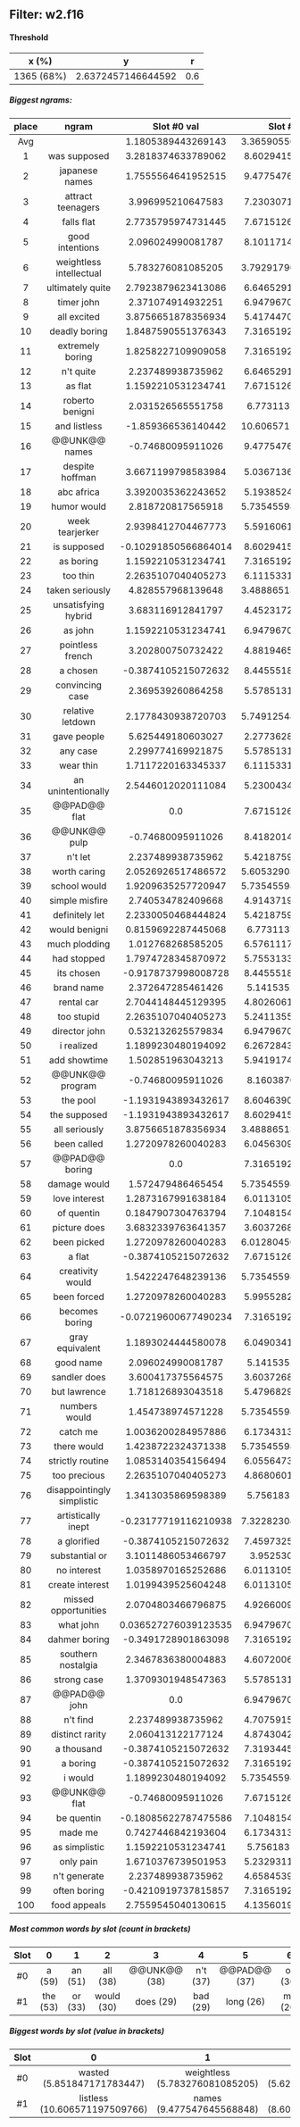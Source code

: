 ## Filter: w2.f16
#### Threshold
x (%) | y | r
:--: | :--: | :--:
1365 (68%) | 2.6372457146644592 | 0.6
##### Biggest ngrams:
place | ngram | Slot #0 val | Slot #1 val | sum
:--: | :--: | :--: | :--: | :--: 
Avg | | 1.1805389443269143 | 3.3659055039122863 | | 
1 | was supposed | 3.2818374633789062 | 8.602941513061523 | 11.88477897644043
2 | japanese names | 1.7555564641952515 | 9.477547645568848 | 11.2331041097641
3 | attract teenagers | 3.996995210647583 | 7.230307102203369 | 11.227302312850952
4 | falls flat | 2.7735795974731445 | 7.671512603759766 | 10.44509220123291
5 | good intentions | 2.096024990081787 | 8.101171493530273 | 10.19719648361206
6 | weightless intellectual | 5.783276081085205 | 3.7929179668426514 | 9.576194047927856
7 | ultimately quite | 2.7923879623413086 | 6.646529197692871 | 9.43891716003418
8 | timer john | 2.371074914932251 | 6.947967052459717 | 9.319041967391968
9 | all excited | 3.8756651878356934 | 5.417447090148926 | 9.29311227798462
10 | deadly boring | 1.8487590551376343 | 7.316519260406494 | 9.165278315544128
11 | extremely boring | 1.8258227109909058 | 7.316519260406494 | 9.1423419713974
12 | n't quite | 2.237489938735962 | 6.646529197692871 | 8.884019136428833
13 | as flat | 1.1592210531234741 | 7.671512603759766 | 8.83073365688324
14 | roberto benigni | 2.031526565551758 | 6.77311372756958 | 8.804640293121338
15 | and listless | -1.859366536140442 | 10.606571197509766 | 8.747204661369324
16 | @@UNK@@ names | -0.74680095911026 | 9.477547645568848 | 8.730746686458588
17 | despite hoffman | 3.6671199798583984 | 5.036713600158691 | 8.70383358001709
18 | abc africa | 3.3920035362243652 | 5.193852424621582 | 8.585855960845947
19 | humor would | 2.818720817565918 | 5.7354559898376465 | 8.554176807403564
20 | week tearjerker | 2.9398412704467773 | 5.591606140136719 | 8.531447410583496
21 | is supposed | -0.10291850566864014 | 8.602941513061523 | 8.500023007392883
22 | as boring | 1.1592210531234741 | 7.316519260406494 | 8.475740313529968
23 | too thin | 2.2635107040405273 | 6.111533164978027 | 8.375043869018555
24 | taken seriously | 4.828557968139648 | 3.4888651371002197 | 8.317423105239868
25 | unsatisfying hybrid | 3.683116912841797 | 4.452317237854004 | 8.1354341506958
26 | as john | 1.1592210531234741 | 6.947967052459717 | 8.107188105583191
27 | pointless french | 3.202800750732422 | 4.881946563720703 | 8.084747314453125
28 | a chosen | -0.3874105215072632 | 8.445551872253418 | 8.058141350746155
29 | convincing case | 2.369539260864258 | 5.578513145446777 | 7.948052406311035
30 | relative letdown | 2.1778430938720703 | 5.7491254806518555 | 7.926968574523926
31 | gave people | 5.625449180603027 | 2.277362823486328 | 7.9028120040893555
32 | any case | 2.299774169921875 | 5.578513145446777 | 7.878287315368652
33 | wear thin | 1.7117220163345337 | 6.111533164978027 | 7.823255181312561
34 | an unintentionally | 2.5446012020111084 | 5.230043411254883 | 7.774644613265991
35 | @@PAD@@ flat | 0.0 | 7.671512603759766 | 7.671512603759766
36 | @@UNK@@ pulp | -0.74680095911026 | 8.418201446533203 | 7.671400487422943
37 | n't let | 2.237489938735962 | 5.421875953674316 | 7.659365892410278
38 | worth caring | 2.0526926517486572 | 5.6053290367126465 | 7.658021688461304
39 | school would | 1.9209635257720947 | 5.7354559898376465 | 7.656419515609741
40 | simple misfire | 2.740534782409668 | 4.914371967315674 | 7.654906749725342
41 | definitely let | 2.2330050468444824 | 5.421875953674316 | 7.654881000518799
42 | would benigni | 0.8159692287445068 | 6.77311372756958 | 7.589082956314087
43 | much plodding | 1.012768268585205 | 6.576111793518066 | 7.5888800621032715
44 | had stopped | 1.7974728345870972 | 5.755313396453857 | 7.552786231040955
45 | its chosen | -0.9178737998008728 | 8.445551872253418 | 7.527678072452545
46 | brand name | 2.372647285461426 | 5.14153528213501 | 7.5141825675964355
47 | rental car | 2.7044148445129395 | 4.802606105804443 | 7.507020950317383
48 | too stupid | 2.2635107040405273 | 5.241135597229004 | 7.504646301269531
49 | director john | 0.532132625579834 | 6.947967052459717 | 7.480099678039551
50 | i realized | 1.1899230480194092 | 6.267284393310547 | 7.457207441329956
51 | add showtime | 1.502851963043213 | 5.941917419433594 | 7.444769382476807
52 | @@UNK@@ program | -0.74680095911026 | 8.16038703918457 | 7.41358608007431
53 | the pool | -1.1931943893432617 | 8.604639053344727 | 7.411444664001465
54 | the supposed | -1.1931943893432617 | 8.602941513061523 | 7.409747123718262
55 | all seriously | 3.8756651878356934 | 3.4888651371002197 | 7.364530324935913
56 | been called | 1.2720978260040283 | 6.045630931854248 | 7.317728757858276
57 | @@PAD@@ boring | 0.0 | 7.316519260406494 | 7.316519260406494
58 | damage would | 1.572479486465454 | 5.7354559898376465 | 7.307935476303101
59 | love interest | 1.2873167991638184 | 6.011310577392578 | 7.2986273765563965
60 | of quentin | 0.1847907304763794 | 7.104815483093262 | 7.289606213569641
61 | picture does | 3.6832339763641357 | 3.603726863861084 | 7.28696084022522
62 | been picked | 1.2720978260040283 | 6.0128045082092285 | 7.284902334213257
63 | a flat | -0.3874105215072632 | 7.671512603759766 | 7.284102082252502
64 | creativity would | 1.5422247648239136 | 5.7354559898376465 | 7.27768075466156
65 | been forced | 1.2720978260040283 | 5.995528221130371 | 7.267626047134399
66 | becomes boring | -0.07219600677490234 | 7.316519260406494 | 7.244323253631592
67 | gray equivalent | 1.1893024444580078 | 6.049034118652344 | 7.238336563110352
68 | good name | 2.096024990081787 | 5.14153528213501 | 7.237560272216797
69 | sandler does | 3.600417375564575 | 3.603726863861084 | 7.204144239425659
70 | but lawrence | 1.718126893043518 | 5.479682922363281 | 7.197809815406799
71 | numbers would | 1.454738974571228 | 5.7354559898376465 | 7.1901949644088745
72 | catch me | 1.0036200284957886 | 6.173431396484375 | 7.177051424980164
73 | there would | 1.4238722324371338 | 5.7354559898376465 | 7.15932822227478
74 | strictly routine | 1.0853140354156494 | 6.055647373199463 | 7.140961408615112
75 | too precious | 2.2635107040405273 | 4.868060111999512 | 7.131570816040039
76 | disappointingly simplistic | 1.3413035869598389 | 5.75618314743042 | 7.097486734390259
77 | artistically inept | -0.23177719116210938 | 7.3228230476379395 | 7.09104585647583
78 | a glorified | -0.3874105215072632 | 7.459732532501221 | 7.0723220109939575
79 | substantial or | 3.1011486053466797 | 3.9525306224823 | 7.0536792278289795
80 | no interest | 1.0358970165252686 | 6.011310577392578 | 7.047207593917847
81 | create interest | 1.0199439525604248 | 6.011310577392578 | 7.031254529953003
82 | missed opportunities | 2.0704803466796875 | 4.926600933074951 | 6.997081279754639
83 | what john | 0.036527276039123535 | 6.947967052459717 | 6.98449432849884
84 | dahmer boring | -0.3491728901863098 | 7.316519260406494 | 6.967346370220184
85 | southern nostalgia | 2.3467836380004883 | 4.607200622558594 | 6.953984260559082
86 | strong case | 1.3709301948547363 | 5.578513145446777 | 6.949443340301514
87 | @@PAD@@ john | 0.0 | 6.947967052459717 | 6.947967052459717
88 | n't find | 2.237489938735962 | 4.707591533660889 | 6.945081472396851
89 | distinct rarity | 2.060413122177124 | 4.874304294586182 | 6.934717416763306
90 | a thousand | -0.3874105215072632 | 7.319344520568848 | 6.9319339990615845
91 | a boring | -0.3874105215072632 | 7.316519260406494 | 6.929108738899231
92 | i would | 1.1899230480194092 | 5.7354559898376465 | 6.925379037857056
93 | @@UNK@@ flat | -0.74680095911026 | 7.671512603759766 | 6.924711644649506
94 | be quentin | -0.18085622787475586 | 7.104815483093262 | 6.923959255218506
95 | made me | 0.7427446842193604 | 6.173431396484375 | 6.916176080703735
96 | as simplistic | 1.1592210531234741 | 5.75618314743042 | 6.915404200553894
97 | only pain | 1.6710376739501953 | 5.232931137084961 | 6.903968811035156
98 | n't generate | 2.237489938735962 | 4.658453941345215 | 6.895943880081177
99 | often boring | -0.4210919737815857 | 7.316519260406494 | 6.8954272866249084
100 | food appeals | 2.7559545040130615 | 4.135601997375488 | 6.89155650138855
##### Most common words by slot (count in brackets)
Slot | 0 | 1 | 2 | 3 | 4 | 5 | 6 | 7 | 8 | 9 | 10 | 11 | 12 | 13 | 14 | 15 | 16 | 17 | 18 | 19 | 20 | 21 | 22 | 23 | 24 | 25 | 26 | 27 | 28 | 29
 :--: | :--: | :--: | :--: | :--: | :--: | :--: | :--: | :--: | :--: | :--: | :--: | :--: | :--: | :--: | :--: | :--: | :--: | :--: | :--: | :--: | :--: | :--: | :--: | :--: | :--: | :--: | :--: | :--: | :--: | :--:
#0 | a (59) | an (51) | all (38) | @@UNK@@ (38) | n't (37) | @@PAD@@ (37) | of (36) | as (31) | the (24) | , (22) | too (21) | in (21) | but (19) | was (17) | and (16) | - (15) | good (14) | that (13) | is (12) | no (12) | which (12) | over (11) | despite (10) | to (10) | worth (9) | picture (9) | new (9) | be (7) | among (7) | film (7)
#1 | the (53) | or (33) | would (30) | does (29) | bad (29) | long (26) | me (20) | quite (19) | john (15) | of (14) | dull (12) | " (12) | @@UNK@@ (12) | interest (11) | anything (11) | matter (11) | boring (10) | on (10) | is (10) | case (9) | makes (9) | french (8) | find (8) | writer (8) | all (8) | wrong (8) | too (8) | supposed (7) | flat (7) | name (7)
##### Biggest words by slot (value in brackets)
Slot | 0 | 1 | 2 | 3 | 4 | 5 | 6 | 7 | 8 | 9 | 10 | 11 | 12 | 13 | 14 | 15 | 16 | 17 | 18 | 19 | 20 | 21 | 22 | 23 | 24 | 25 | 26 | 27 | 28 | 29
 :--: | :--: | :--: | :--: | :--: | :--: | :--: | :--: | :--: | :--: | :--: | :--: | :--: | :--: | :--: | :--: | :--: | :--: | :--: | :--: | :--: | :--: | :--: | :--: | :--: | :--: | :--: | :--: | :--: | :--: | :--:
#0 | wasted (5.851847171783447) | weightless (5.783276081085205) | gave (5.625449180603027) | joe (5.388703346252441) | bits (5.0357441902160645) | taken (4.828557968139648) | cinta (4.673649311065674) | poorly (4.587085247039795) | generation (4.50163459777832) | uncomfortably (4.467767715454102) | caricatures (4.454991340637207) | disguise (4.333016395568848) | among (4.277884483337402) | knockaround (4.255557060241699) | bullets (4.2504119873046875) | ripe (4.142366886138916) | apparently (4.071404457092285) | cry (4.004661560058594) | attract (3.996995210647583) | moved (3.919386625289917) | fatale (3.907243013381958) | harvard (3.883953809738159) | all (3.8756651878356934) | nervous (3.8422226905822754) | convinced (3.7865123748779297) | turgid (3.75039005279541) | room (3.746217727661133) | picture (3.6832339763641357) | unsatisfying (3.683116912841797) | raise (3.682408332824707)
#1 | listless (10.606571197509766) | names (9.477547645568848) | pool (8.604639053344727) | supposed (8.602941513061523) | chosen (8.445551872253418) | pulp (8.418201446533203) | program (8.16038703918457) | intentions (8.101171493530273) | flat (7.671512603759766) | clichd (7.488262176513672) | glorified (7.459732532501221) | inept (7.3228230476379395) | thousand (7.319344520568848) | boring (7.316519260406494) | stealing (7.2367401123046875) | teenagers (7.230307102203369) | quentin (7.104815483093262) | john (6.947967052459717) | benigni (6.77311372756958) | meandering (6.766185760498047) | quite (6.646529197692871) | perry (6.618022441864014) | plodding (6.576111793518066) | opposite (6.554897785186768) | mechanics (6.528961181640625) | realized (6.267284393310547) | cheesy (6.207065582275391) | mayhem (6.180331230163574) | me (6.173431396484375) | thin (6.111533164978027)
